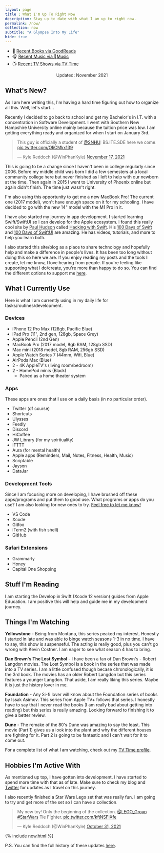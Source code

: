 ```yaml
--- 
layout: page
title : What I'm Up To Right Now
descriptiom: Stay up to date with what I am up to right now.
permalink: /now/
collection: now
subtitle: "A Glympse Into My Life" 
hide: true
---
```


- 📖 [Recent Books via GoodReads](https://www.goodreads.com/kylereddoch)
- 🎧 [Recent Music via Music](https://itunes.apple.com/profile/kylereddoch)
- 📺 [Recent TV Shows via TV Time](https://www.tvtime.com/en/kylereddoch)

<div style="width: 100%; text-align: center;">Updated: November 2021</div>

## What's New?

As I am here writing this, I'm having a hard time figuring out how to organize all this. Well, let's start...

Recently I decided to go back to school and get my Bachelor's in I.T. with a concentration in Software Development. I went with Southern New Hampshire University online mainly because the tuition price was low. I am getting everything ready and organized for when I start on January 3rd.

<blockquote class="twitter-tweet" data-theme="dark"><p lang="en" dir="ltr">This guy is officially a student of <a href="https://twitter.com/SNHU?ref_src=twsrc%5Etfw">@SNHU</a>! BS.ITE.SDE here we come. <a href="https://t.co/OIiCMkx139">pic.twitter.com/OIiCMkx139</a></p>&mdash; Kyle Reddoch (@WinPhanKyle) <a href="https://twitter.com/WinPhanKyle/status/1460981890354143234?ref_src=twsrc%5Etfw">November 17, 2021</a></blockquote> <script async src="https://platform.twitter.com/widgets.js" charset="utf-8"></script>

This is going to be a change since I haven't been in college regularly since 2006. Before my middle child was born I did a few semesters at a local community college here but never finished as I left to help with our newborn at the time. Then again in 2015 I went to University of Phoenix online but again didn't finish. The time just wasn't right.

I'm also using this opportunity to get me a new MacBook Pro! The current one (2017 model), won't have enough space on it for my schooling. I have decided to go with the new 14" model with the M1 Pro in it.

I have also started my journey in app development. I started learning Swift/SwiftUI so I can develop for the Apple ecosystem. I found this really cool site by [Paul Hudson](https://twitter.com/twostraws) called [Hacking with Swift](https://www.hackingwithswift.com). His [100 Days of Swift](https://www.hackingwithswift.com/100) and [100 Days of SwiftUI](https://www.hackingwithswift.com/100/swiftui) are amazing. He has videos, tutorials, and more to help you learn both.

I also started this site/blog as a place to share technology and hopefully help and make a difference in people's lives. It has been too long without doing this so here we are. If you enjoy reading my posts and the tools I create, let me know, I love hearing from people. If you're feeling like supporting what I do/create, you're more than happy to do so. You can find the different options to support me [here](/about/#support-my-work).

## What I Currently Use

Here is what I am currently using in my daily life for tasks/routines/development.

### Devices

- iPhone 12 Pro Max (128gb, Pacific Blue)
- iPad Pro (11", 2nd gen, 128gb, Space Grey)
- Apple Pencil (2nd Gen)
- MacBook Pro (2017 model, 8gb RAM, 128gb SSD)
- Mac mini (2018 model, 8gb RAM, 256gb SSD)
- Apple Watch Series 7 (44mm, Wifi, Blue)
- AirPods Max (Blue)
- 2 - 4K AppleTV's (living room/bedroom)
- 2 - HomePod minis (Black)
  - Paired as a home theater system

### Apps

These apps are ones that I use on a daily basis (in no particular order).

- Twitter (of course)
- Shortcuts
- Ulysses
- Feedly
- Discord
- HiCoffee
- JW Library (for my spirituality)
- IFTTT
- Aura (for mental health)
- Apple apps (Reminders, Mail, Notes, Fitness, Health, Music)
- Scriptable
- Jayson
- DataJar

### Development Tools

Since I am focusing more on developing, I have brushed off these apps/programs and put them to good use. What programs or apps do you use? I am also looking for new ones to try. [Feel free to let me know!](/about/#connect-with-me)

- VS Code
- Xcode
- Gitfox
- iTerm2 (with fish shell)
- GitHub

### Safari Extensions

- Grammarly
- Honey
- Capital One Shopping

## Stuff I'm Reading

I am starting the Develop in Swift (Xcode 12 version) guides from Apple Education. I am positive this will help and guide me in my development journey.

## Things I'm Watching

**Yellowstone** - Being from Montana, this series peaked my interest. Honestly I started in late and was able to binge watch seasons 1-3 in no time. I have to say, this show is suspenseful. The acting is really good, plus you can't go wrong with Kevin Costner. I am eager to see what season 4 has to bring.

**Dan Brown's The Lost Symbol** - I have been a fan of Dan Brown's - Robert Langdon movies. The Lost Symbol is a book in the series that was made into a TV series. I am a little confused though becase chronologically, it is the 3rd book. The movies has an older Robert Langdon but this series features a younger Langdon. That aside, I am really liking this series. Maybe it is just the history lover in me.

**Foundation** - Any Si-fi lover will know about the Foundation series of books by Issak Asimov. This series from Apple TV+ follows that series. I honestly have to say that I never read the books (I am really bad about getting into reading) but this series is really amazing. Looking forward to finishing it to give a better review.

**Dune** - The remake of the 80's Dune was amazing to say the least. This movie (Part 1) gives us a look into the plant and why the different houses are fighting for it. Part 2 is going to be fantastic and I can't wait for it to come out.

For a complete list of what I am watching, check out my [TV Time profile](https://www.tvtime.com/en/kylereddoch).

## Hobbies I'm Active With

As mentioned up top, I have gotten into development. I have started to spend more time with that as of late. Make sure to check my blog and [Twitter](https://twitter.com/kylereddoch) for updates as I travel on this journey.

I also recently finished a Star Wars Lego set that was really fun. I am going to try and get more of the set so I can have a collection.

<blockquote class="twitter-tweet" data-theme="dark"><p lang="en" dir="ltr">My new toy! Only the beginning of the collection. <a href="https://twitter.com/LEGO_Group?ref_src=twsrc%5Etfw">@LEGO_Group</a> <a href="https://twitter.com/hashtag/StarWars?src=hash&amp;ref_src=twsrc%5Etfw">#StarWars</a> Tie Fighter. <a href="https://t.co/kftNSFIXfe">pic.twitter.com/kftNSFIXfe</a></p>&mdash; Kyle Reddoch (@WinPhanKyle) <a href="https://twitter.com/WinPhanKyle/status/1454612816602800131?ref_src=twsrc%5Etfw">October 31, 2021</a></blockquote> <script async src="https://platform.twitter.com/widgets.js" charset="utf-8"></script>

{% include now.html %}

P.S. You can find the full history of these updates [here](https://www.kylereddoch.me/tags/#now).
